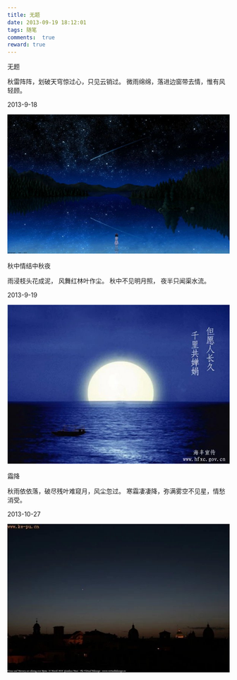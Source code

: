 ```yaml
---
title: 无题
date: 2013-09-19 18:12:01
tags: 随笔
comments:  true
reward: true
---
```

无题

秋雷阵阵，划破天穹惊过心，只见云销过。
微雨绵绵，落进边窗带去情，惟有风轻顾。
<!-- more -->

2013-9-18

![p1](/assets/img/0fc91488103316.jpg)

秋中情结中秋夜

雨浸枝头花成泥，
风舞红林叶作尘。
秋中不见明月照，
夜半只闻渠水流。

2013-9-19

![p2](/assets/img/83c41488103341.jpg)

霜降

秋雨依依落，破尽残叶难窥月，风尘忽过。
寒霜凄凄降，弥满雾空不见星，情愁消受。

2013-10-27

![p3](/assets/img/66a21488103374.jpg)
